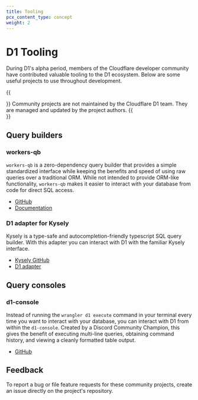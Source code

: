```yaml
---
title: Tooling 
pcx_content_type: concept
weight: 2
---
```


# D1 Tooling

During D1's alpha period, members of the Cloudflare developer community have contributed valuable tooling to the D1 ecosystem. Below are some useful projects to use throughout development.

{{<Aside type="note">}}
Community projects are not maintained by the Cloudflare D1 team. They are managed and updated by the project authors.
{{</Aside>}}

## Query builders

### workers-qb

`workers-qb` is a zero-dependency query builder that provides a simple standardized interface while keeping the benefits and speed of using raw queries over a traditional ORM. While not intended to provide ORM-like functionality, `workers-qb` makes it easier to interact with your database from code for direct SQL access.
 
* [GitHub](https://github.com/G4brym/workers-qb)
* [Documentation](https://workers-qb.massadas.com/)

### D1 adapter for Kysely

Kysely is a type-safe and autocompletion-friendly typescript SQL query builder. With this adapter you can interact with D1 with the familiar Kysely interface.

* [Kysely GitHub](https://github.com/koskimas/kysely)
* [D1 adapter](https://github.com/aidenwallis/kysely-d1)

## Query consoles

### d1-console 

Instead of running the `wrangler d1 execute` command in your terminal every time you want to interact with your database, you can interact with D1 from within the `d1-console`. Created by a Discord Community Champion, this gives the benefit of executing multi-line queries, obtaining command history, and viewing a cleanly formatted table output.

* [GitHub](https://github.com/isaac-mcfadyen/d1-console)

## Feedback

To report a bug or file feature requests for these community projects, create an issue directly on the project's repository. 

